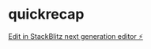 # quickrecap

[Edit in StackBlitz next generation editor ⚡️](https://stackblitz.com/~/github.com/KaiM-B04/quickrecap)